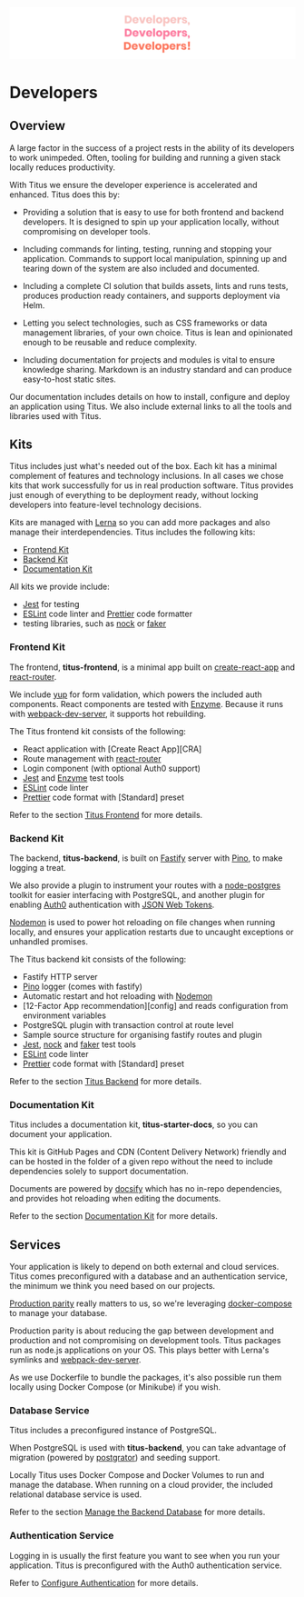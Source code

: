 ![titus-developers-quote]

# Developers
## Overview
A large factor in the success of a project rests in the ability of its developers to work unimpeded. Often, tooling for building and running a given stack locally reduces productivity.

With Titus we ensure the developer experience is accelerated and enhanced. Titus does this by:

- Providing a solution that is easy to use for both frontend and backend developers. It is designed to spin up your application locally, without compromising on developer tools.

- Including commands for linting, testing, running and stopping your application. Commands to support local manipulation, spinning up and tearing down of the system are also included and documented.

- Including a complete CI solution that builds assets, lints and runs tests, produces production ready containers, and supports deployment via Helm.

- Letting you select technologies, such as CSS frameworks or data management libraries, of your own choice. Titus is lean and opinionated enough to be reusable and reduce complexity.

- Including documentation for projects and modules is vital to ensure knowledge sharing. Markdown is an industry standard and can produce easy-to-host static sites.

Our documentation includes details on how to install, configure and deploy an application using Titus. We also include external links to all the tools and libraries used with Titus.

## Kits
Titus includes just what's needed out of the box. Each kit has a minimal complement of features and technology inclusions. In all cases we chose kits that work successfully for us in real production software. Titus provides just enough of everything to be deployment ready, without locking developers into feature-level technology decisions.

Kits are managed with [Lerna] so you can add more packages and also manage their interdependencies.
Titus includes the following kits:
* [Frontend Kit](developers/packages/titus-frontend/)
* [Backend Kit](developers/packages/titus-backend/)
* [Documentation Kit](developers/packages/titus-starter-docs/)

All kits we provide include:
- [Jest] for testing
- [ESLint] code linter and [Prettier] code formatter
- testing libraries, such as [nock] or [faker]

### Frontend Kit
The frontend, __titus-frontend__, is a minimal app built on [create-react-app] and [react-router].

We include [yup] for form validation, which powers the included auth components. React components are tested with [Enzyme].
Because it runs with [webpack-dev-server], it supports hot rebuilding.

The Titus frontend kit consists of the following:

* React application with [Create React App][CRA]
* Route management with [react-router]
* Login component (with optional Auth0 support)
* [Jest] and [Enzyme] test tools
* [ESLint] code linter
* [Prettier] code format with [Standard] preset


Refer to the section [Titus Frontend](developers/packages/titus-frontend/) for more details.


### Backend Kit
The backend, __titus-backend__, is built on [Fastify] server with [Pino], to make logging a treat.

We also provide a plugin to instrument your routes with a [node-postgres] toolkit for easier interfacing with PostgreSQL, and another plugin for enabling [Auth0] authentication with [JSON Web Tokens][jwt].

[Nodemon] is used to power hot reloading on file changes when running locally, and ensures your application restarts due to uncaught exceptions or unhandled promises.

The Titus backend kit consists of the following:

* Fastify HTTP server
* [Pino] logger (comes with fastify)
* Automatic restart and hot reloading with [Nodemon]
* [12-Factor App recommendation][config] and reads configuration from environment variables
* PostgreSQL plugin with transaction control at route level
* Sample source structure for organising fastify routes and plugin
* [Jest], [nock] and [faker] test tools
* [ESLint] code linter
* [Prettier] code format with [Standard] preset

Refer to the section [Titus Backend](developers/packages/titus-backend/) for more details.

### Documentation Kit
Titus includes a documentation kit, __titus-starter-docs__, so you can document your application.

This kit is GitHub Pages and CDN (Content Delivery Network) friendly and can be hosted in the folder of a given repo without the need to include dependencies solely to support documentation.

Documents are powered by [docsify] which has no in-repo dependencies, and provides hot reloading when editing the documents.

Refer to the section [Documentation Kit](developers/packages/titus-starter-docs/) for more details.

## Services
Your application is likely to depend on both external and cloud services.
Titus comes preconfigured with a database and an authentication service, the minimum we think you need based on our projects.

[Production parity][parity] really matters to us, so we're leveraging [docker-compose] to manage your database.

Production parity is about reducing the gap between development and production and not compromising on development tools.
Titus packages run as node.js applications on your OS. This plays better with Lerna's symlinks and [webpack-dev-server].

As we use Dockerfile to bundle the packages, it's also possible run them locally using Docker Compose (or Minikube) if you wish.

### Database Service
Titus includes a preconfigured instance of PostgreSQL.

When PostgreSQL is used with __titus-backend__, you can take advantage of migration (powered by [postgrator]) and seeding support.

Locally Titus uses Docker Compose and Docker Volumes to run and manage the database. When running on a cloud provider, the included relational database service is used.

Refer to the section [Manage the Backend Database] for more details.

### Authentication Service
Logging in is usually the first feature you want to see when you run your application. Titus is preconfigured with the Auth0 authentication service.

Refer to [Configure Authentication] for more details.

<!-- Images -->
[titus-developers-quote]: ../img/titus-developers-quote.svg

<!-- Internal Links -->
[Manage the Backend Database]: developers/packages/titus-backend/?id=manage-the-backend-database
[Configure Authentication]: developers/packages/titus-frontend/?id=configure-authentication

<!-- External Links -->
[create-react-app]: https://facebook.github.io/create-react-app
[react-router]: https://reacttraining.com/react-router/web
[yup]: https://github.com/jquense/yup#readme
[Jest]: https://jestjs.io
[Enzyme]: https://airbnb.io/enzyme
[ESLint]: https://eslint.org
[Prettier]: https://prettier.io
[Hapi]: https://hapijs.com
[Fastify]: https://fastify.io
[Pino]: http://getpino.io
[Auth0]: https://auth0.com
[Nodemon]: https://nodemon.io
[node-postgres]: https://node-postgres.com
[docsify]: https://docsify.js.org
[Lerna]: https://lernajs.io
[webpack-dev-server]: https://webpack.js.org/configuration/dev-server
[jwt]: https://jwt.io
[nock]: https://github.com/nock/nock#readme
[faker]: http://marak.github.io/faker.js
[postgrator]: https://github.com/rickbergfalk/postgrator#readme
[parity]: https://12factor.net/dev-prod-parity
[docker-compose]: https://docs.docker.com/compose

